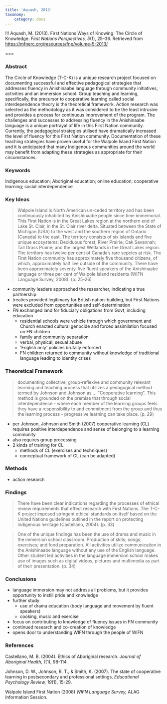```yaml
---
title: 'Aquash, 2013'
taxonomy:
    category: docs
---
```


!!! Aquash, M. (2013). First Nations Ways of Knowing: The Circle of Knowledge. *First Nations Perspectives, 5*(1), 25–36. Retrieved from https://mfnerc.org/resources/fnp/volume-5-2013/


===

### Abstract

The Circle of Knowledge (T-C-K) is a unique research project focused on documenting successful and effective pedagogical strategies that addresses fluency in Anishinaabe language through community initiatives, activities and an immersion school. Group teaching and learning, specifically, the precursor to cooperative learning called social interdependence theory is the theoretical framework. Action research was selected as the methodology as it was considered to be the least intrusive and provides a process for continuous improvement of the program. The challenges and successes to addressing fluency in the Anishinaabe language is a unique portrayal of life in this First Nation community. Currently, the pedagogical strategies utilised have dramatically increased the level of fluency for this First Nation community. Documentation of these teaching strategies have proven useful for the Walpole Island First Nation and it is anticipated that many Indigenous communities around the world may benefit from adapting these strategies as appropriate for their circumstances.

### Keywords
Indigenous education; Aboriginal education; online education; cooperative learning; social interdependence

### Key Ideas
> Walpole Island is North American un-ceded territory and has been continuously inhabited by Anishinaabe people since time immemorial. This First Nation is in the Great Lakes region at the northern end of Lake St. Clair, in the St. Clair river delta. Situated between the State of Michigan (USA) to the west and the southern region of Ontario (Canada) to the east. The territory consists of six islands and five unique ecosystems: Deciduous forest, River Prairie; Oak Savannah; Tall Grass Prairie; and the largest Wetlands in the Great Lakes region. The territory has twelve per cent of Canada’s rare sepcies at risk. The First Nation community has approximately five thousand citizens, of which, approximately half live outside of the community. There have been approximately seventy-five fluent speakers of the Anishinaabe language or three per cent of Walpole Island residents (WIFN Language Survey,
2008). (p. 25-26)

- community leaders approached the researcher, indicating a true partnership
- treaties provided legitimacy for British nation-building, but First Nations were excluded from opportunities and self-determination
- FN exchanged land for fiduciary obligations from Govt, including education
  - residential schools were vehicle through which government and Church enacted cultural genocide and forced assimilation focused on FN children
  - family and community separation
  - verbal, physical, sexual abuse
  - 'English only' policies brutally enforced
  - FN children returned to community without knowledge of traditional language leading to identity crises

### Theoretical Framework

> documenting collective, group-reflexive and community relevant learning and teaching process that utilizes a pedagogical method termed by Johnson and Johnson as ... "Cooperative learning". This method is grounded on the premise that through social interdependence - where each member of the learning groups feels they have a responsibility to and commitment from the group and thus the learning process - progressive learning can take place. (p. 29)

- per Johnson, Johnson and Smith (2007) cooperative learning (CL) requires positive interdependence and sense of belonging to a learning community
- also requires group processing
- 2 kinds of training for CL
  - methods of CL (exercises and techniques)
  - conceptual framework of CL (can be adapted)

### Methods
- action research

### Findings

> There have been clear indications regarding the processes of ethical review requirements that effect research with First Nations. The T-C-K project imposed stringent ethical standards on itself based on the United Nations guidelines outlined in the report on protecting Indigenous heritage (Castellano, 2004). (p. 33)

> One of the unique findings has been the use of drama and music in the immersion school classroom. Production of skits; songs; exercises; and food preparation. All activities utilize communication in the Anishinaabe language without any use of the English language. Other student led activities in the language immersion school makes use of images such as digital videos, pictures and multimedia as part of their presentation. (p. 34)

### Conclusions

- language immersion may not address all problems, but it provides opportunity to instill pride and knowledge
- further study
  - use of drama education (body language and movement by fluent speakers)
  - cooking, music and exercise
- focus on contributing to knowledge of fluency issues in FN community
- continued research and co-creation of knowledge
- opens door to understanding WIFN through the people of WIFN


### References

Castellano, M. B. (2004). Ethics of Aboriginal research. *Journal of Aboriginal Health, 1*(1), 98-114.

Johnson, D. W., Johnson, R. T., & Smith, K. (2007). The state of cooperative learning in postsecondary and professional settings. *Educational Psychology Review, 19*(1), 15-29.

Walpole Island First Nation (2008) *WIFN Language Survey,* ALAG Information Session.
